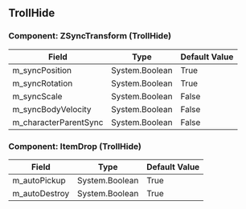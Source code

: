 ## TrollHide

### Component: ZSyncTransform (TrollHide)

|Field|Type|Default Value|
|-----|----|-------------|
|m_syncPosition|System.Boolean|True|
|m_syncRotation|System.Boolean|True|
|m_syncScale|System.Boolean|False|
|m_syncBodyVelocity|System.Boolean|False|
|m_characterParentSync|System.Boolean|False|

### Component: ItemDrop (TrollHide)

|Field|Type|Default Value|
|-----|----|-------------|
|m_autoPickup|System.Boolean|True|
|m_autoDestroy|System.Boolean|True|

